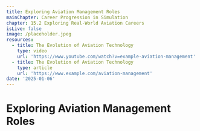 ```yaml
---
title: Exploring Aviation Management Roles
mainChapter: Career Progression in Simulation
chapter: 15.2 Exploring Real-World Aviation Careers
isLive: false
image: /placeholder.jpeg
resources:
  - title: The Evolution of Aviation Technology
    type: video
    url: 'https://www.youtube.com/watch?v=example-aviation-management'
  - title: The Evolution of Aviation Technology
    type: article
    url: 'https://www.example.com/aviation-management'
date: '2025-01-06'
---
```


# Exploring Aviation Management Roles
